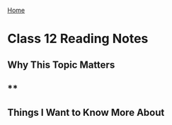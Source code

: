 [Home](https://pgmorales76.github.io/reading_notes_301/)

# Class 12 Reading Notes

## Why This Topic Matters

### 

## **

###

[]()

## Things I Want to Know More About

###
